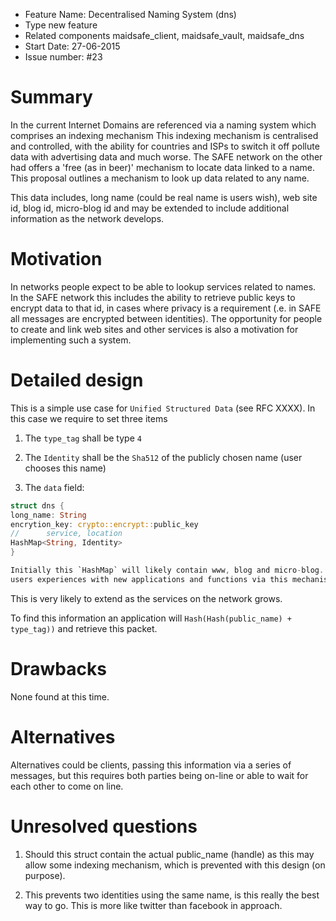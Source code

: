 - Feature Name: Decentralised Naming System (dns)
- Type new feature
- Related components maidsafe_client, maidsafe_vault, maidsafe_dns
- Start Date: 27-06-2015
- Issue number: #23

# Summary

In the current Internet Domains are referenced via a naming system which comprises an indexing mechanism
This indexing mechanism is centralised and controlled, with the ability for countries and ISPs to switch it off
pollute data with advertising data and much worse. The SAFE network on the other had offers a 'free (as in beer)'
mechanism to locate data linked to a name. This proposal outlines a mechanism to look up data related to any name.

This data includes, long name (could be real name is users wish), web site id, blog id, micro-blog id and may be 
extended to include additional information as the network develops. 

# Motivation

In networks people expect to be able to lookup services related to names. In the SAFE network this includes
the ability to retrieve public keys to encrypt data to that id, in cases where privacy is a requirement (.e.
in SAFE all messages are encrypted between identities). The opportunity for people to create and link web sites
and other services is also a motivation for implementing such a system. 

# Detailed design

This is a simple use case for `Unified Structured Data` (see RFC XXXX). In this case we require to set three items

1. The `type_tag` shall be type `4`

2. The `Identity` shall be the `Sha512` of the publicly chosen name (user chooses this name)

3. The `data` field:

```rust
struct dns {
long_name: String
encrytion_key: crypto::encrypt::public_key
//      service, location
HashMap<String, Identity>
}

Initially this `HashMap` will likely contain www, blog and micro-blog. Application developers may add services to enhance 
users experiences with new applications and functions via this mechanism. 

```

This is very likely to extend as the services on the network grows. 

To find this information an application will `Hash(Hash(public_name) + type_tag))` and retrieve this packet.

# Drawbacks

None found at this time.

# Alternatives

Alternatives could be clients, passing this information via a series of messages, but this requires both parties
being on-line or able to wait for each other to come on line.

# Unresolved questions

1. Should this struct contain the actual public_name (handle) as this may allow some indexing mechanism, which is
prevented with this design (on purpose).

2. This prevents two identities using the same name, is this really the best way to go. This is more like twitter
than facebook in approach. 
